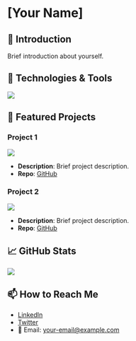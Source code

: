 # [Your Name]

## 👋 Introduction
Brief introduction about yourself.

## 🔧 Technologies & Tools
![](https://img.shields.io/badge/Tool-Nextjs-blue) 
<!-- Repeat for other tools -->

## 🌟 Featured Projects
### Project 1
[![](link-to-project-image)](link-to-live-demo)
- **Description**: Brief project description.
- **Repo**: [GitHub](link-to-repo)

### Project 2
[![](link-to-project-image)](link-to-live-demo)
- **Description**: Brief project description.
- **Repo**: [GitHub](link-to-repo)

## 📈 GitHub Stats
![](link-to-github-stats)

## 📫 How to Reach Me
- [LinkedIn](your-linkedin)
- [Twitter](your-twitter)
- 📧 Email: your-email@example.com
